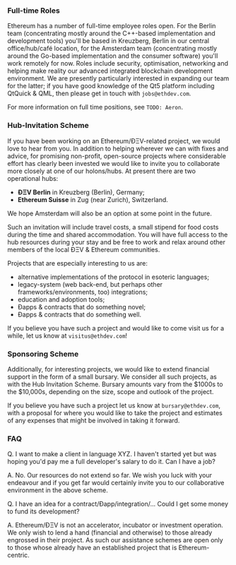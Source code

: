 ### Full-time Roles

Ethereum has a number of full-time employee roles open. For the Berlin team (concentrating mostly around the C++-based implementation and development tools) you'll be based in Kreuzberg, Berlin in our central office/hub/café location, for the Amsterdam team (concentrating mostly around the Go-based implementation and the consumer software) you'll work remotely for now. Roles include security, optimisation, networking and helping make reality our advanced integrated blockchain development environment. We are presently particularly interested in expanding our team for the latter; if you have good knowledge of the Qt5 platform including QtQuick & QML, then please get in touch with `jobs@ethdev.com`.

For more information on full time positions, see `TODO: Aeron`.

### Hub-Invitation Scheme

If you have been working on an Ethereum/ÐΞV-related project, we would love to hear from you. In addition to helping wherever we can with fixes and advice, for promising non-profit, open-source projects where considerable effort has clearly been invested we would like to invite you to collaborate more closely at one of our holons/hubs. At present there are two operational hubs:

- **ÐΞV Berlin** in Kreuzberg (Berlin), Germany;
- **Ethereum Suisse** in Zug (near Zurich), Switzerland.

We hope Amsterdam will also be an option at some point in the future.

Such an invitation will include travel costs, a small stipend for food costs during the time and shared accommodation. You will have full access to the hub resources during your stay and be free to work and relax around other members of the local ÐΞV & Ethereum communities.

Projects that are especially interesting to us are:
- alternative implementations of the protocol in esoteric languages;
- legacy-system (web back-end, but perhaps other frameworks/environments, too) integrations;
- education and adoption tools;
- Ðapps & contracts that do something novel;
- Ðapps & contracts that do something well.

If you believe you have such a project and would like to come visit us for a while, let us know at `visitus@ethdev.com`!

### Sponsoring Scheme

Additionally, for interesting projects, we would like to extend financial support in the form of a small bursary. We consider all such projects, as with the Hub Invitation Scheme. Bursary amounts vary from the $1000s to the $10,000s, depending on the size, scope and outlook of the project.

If you believe you have such a project let us know at `bursary@ethdev.com`, with a proposal for where you would like to take the project and estimates of any expenses that might be involved in taking it forward.

### FAQ

Q. I want to make a client in language XYZ. I haven't started yet but was hoping you'd pay me a full developer's salary to do it. Can I have a job?

A. No. Our resources do not extend so far. We wish you luck with your endeavour and if you get far would certainly invite you to our collaborative environment in the above scheme.

Q. I have an idea for a contract/Ðapp/integration/... Could I get some money to fund its development?

A. Ethereum/ÐΞV is not an accelerator, incubator or investment operation. We only wish to lend a hand (financial and otherwise) to those already engrossed in their project. As such our assistance schemes are open only to those whose already have an established project that is Ethereum-centric.
